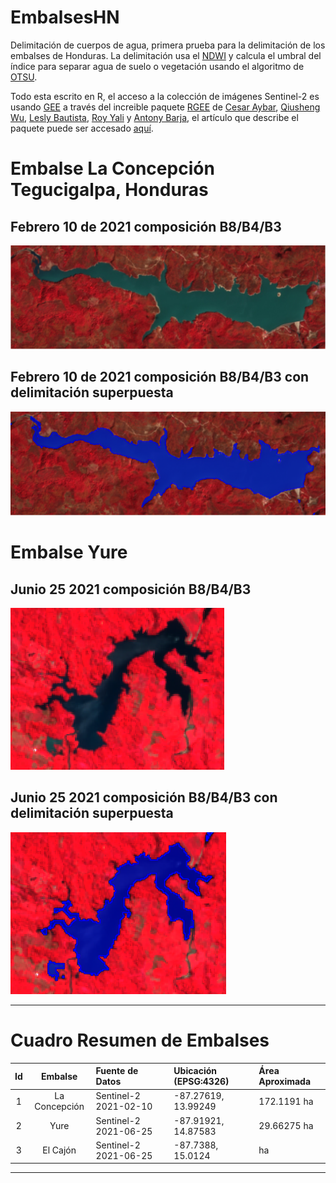 # EmbalsesHN

Delimitación de cuerpos de agua, primera prueba para la delimitación de los embalses de Honduras. La delimitación usa el [NDWI](https://en.wikipedia.org/wiki/Normalized_difference_water_index) y calcula el umbral del índice para separar agua de suelo o vegetación usando el algoritmo de [OTSU](https://en.wikipedia.org/wiki/Otsu%27s_method).

Todo esta escrito en R, el acceso a la colección de imágenes Sentinel-2 es usando [GEE](https://www.sciencedirect.com/science/article/pii/S0034425717302900) a través del increible paquete [RGEE](https://csaybar.github.io/rgee-examples/) de [Cesar Aybar](https://csaybar.github.io/), [Qiusheng Wu](https://geography.utk.edu/about-us/faculty/dr-qiusheng-wu/), [Lesly Bautista](https://orcid.org/0000-0003-3523-8687), [Roy Yali](https://ryali93.github.io/en/) y [Antony Barja](https://github.com/ambarja), el artículo que describe el paquete puede ser accesado [aquí](https://joss.theoj.org/papers/10.21105/joss.02272). 

# Embalse La Concepción Tegucigalpa, Honduras

## Febrero 10 de 2021 composición B8/B4/B3

![](imagenes/uno.png?raw=true)

## Febrero 10 de 2021 composición B8/B4/B3 con delimitación superpuesta

![](imagenes/dos.png?raw=true)


# Embalse Yure

## Junio 25 2021 composición B8/B4/B3

![](imagenes/Yure1.png?raw=true)

## Junio 25 2021 composición B8/B4/B3 con delimitación superpuesta

![](imagenes/Yure2.png?raw=true)

***

# Cuadro Resumen de Embalses

| Id | Embalse | Fuente de Datos | Ubicación (EPSG:4326) | Área Aproximada |
| :---: | :---: | :--- | :--- | :---|
| 1 | La Concepción | Sentinel-2 2021-02-10 | -87.27619, 13.99249  | 172.1191 ha|
| 2 | Yure | Sentinel-2 2021-06-25 | -87.91921, 14.87583  | 29.66275 ha|
| 3 | El Cajón | Sentinel-2 2021-06-25 | -87.7388, 15.0124  |  ha|

***
